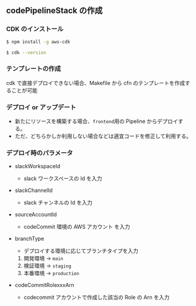 ## codePipelineStack の作成

### CDK のインストール

```bash
$ npm install -g aws-cdk
```

```bash
$ cdk --version
```

### テンプレートの作成

cdk で直接デプロイできない場合、Makefile から cfn のテンプレートを作成することが可能

### デプロイ or アップデート

- 新たにリソースを構築する場合、`frontend`用の Pipeline からデプロイする。
- ただ、どちらかしか利用しない場合などは適宜コードを修正して利用する。

### デプロイ時のパラメータ

- slackWorkspaceId

  - slack ワークスペースの Id を入力

- slackChannelId

  - slack チャンネルの Id を入力

- sourceAccountId

  - codeCommit 環境の AWS アカウント を入力

- branchType

  - デプロイする環境に応じてブランチタイプを入力

  1. 開発環境 → `main`
  2. 検証環境 → `staging`
  3. 本番環境 → `production`

- codeCommitRolexxxArn
  - codecommit アカウントで作成した該当の Role の Arn を入力

